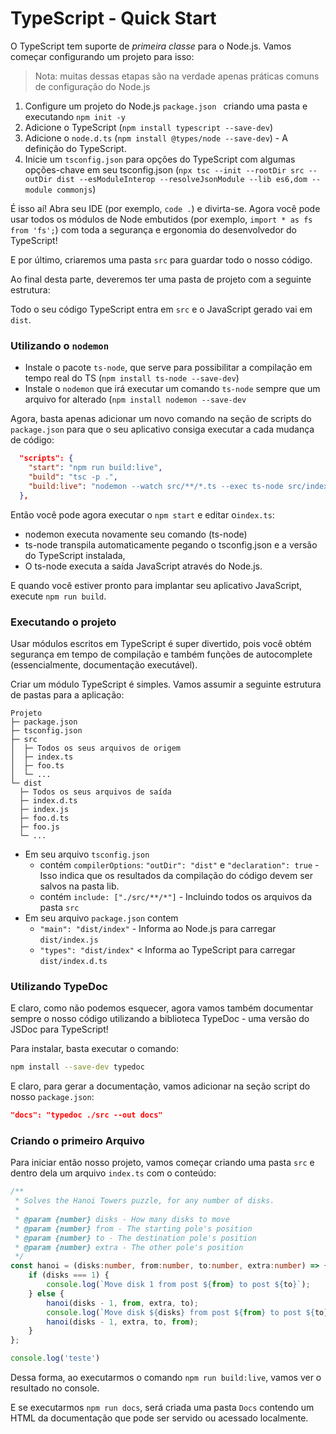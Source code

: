 # TypeScript - Quick Start

O TypeScript tem suporte de *primeira classe* para o Node.js. Vamos começar configurando um projeto para isso:

> Nota: muitas dessas etapas são na verdade apenas práticas comuns de configuração do Node.js

1. Configure um projeto do Node.js `package.json `  criando uma pasta e executando `npm init -y`
2. Adicione o TypeScript (`npm install typescript --save-dev`)
3. Adicione o `node.d.ts` (`npm install @types/node --save-dev`) - A definição do TypeScript.
4. Inicie um `tsconfig.json` para opções do TypeScript com algumas opções-chave em seu tsconfig.json (`npx tsc --init --rootDir src --outDir dist --esModuleInterop --resolveJsonModule --lib es6,dom --module commonjs`)

É isso aí! Abra seu IDE (por exemplo, `code .`) e divirta-se. Agora você pode usar todos os módulos de Node embutidos (por exemplo, `import * as fs from 'fs';`) com toda a segurança e ergonomia do desenvolvedor do TypeScript!

E por último, criaremos uma pasta `src` para guardar todo o nosso código.

Ao final desta parte, deveremos ter uma pasta de projeto com a seguinte estrutura:



Todo o seu código TypeScript entra em `src` e o JavaScript gerado vai em `dist`.



### Utilizando o `nodemon`

- Instale o pacote `ts-node`,  que serve para possibilitar a compilação em tempo real do TS (`npm install ts-node --save-dev`)
- Instale o `nodemon` que irá executar um comando `ts-node` sempre que um arquivo for alterado (`npm install nodemon --save-dev`

Agora, basta apenas adicionar um novo comando na seção de scripts do `package.json` para que o seu aplicativo consiga executar a cada mudança de código:

```json
  "scripts": {
    "start": "npm run build:live",
    "build": "tsc -p .",
    "build:live": "nodemon --watch src/**/*.ts --exec ts-node src/index.ts"
  },
```

Então você pode agora executar o `npm start` e editar o`index.ts`:

- nodemon executa novamente seu comando (ts-node)
- ts-node transpila automaticamente pegando o tsconfig.json e a versão do TypeScript instalada,
- O ts-node executa a saída JavaScript através do Node.js.

E quando você estiver pronto para implantar seu aplicativo JavaScript, execute `npm run build`.





### Executando o projeto



Usar módulos escritos em TypeScript é super divertido, pois você obtém segurança em tempo de compilação e também funções de autocomplete (essencialmente, documentação executável).

Criar um módulo TypeScript é simples. Vamos assumir a seguinte estrutura de pastas para a aplicação:



```
Projeto
├─ package.json
├─ tsconfig.json
├─ src
│  ├─ Todos os seus arquivos de origem
│  ├─ index.ts
│  ├─ foo.ts
│  └─ ...
└─ dist
  ├─ Todos os seus arquivos de saída
  ├─ index.d.ts
  ├─ index.js
  ├─ foo.d.ts
  ├─ foo.js
  └─ ...
```

- Em seu arquivo `tsconfig.json`
  - contém `compilerOptions`: `"outDir": "dist"` e `"declaration": true` - Isso indica que os resultados da compilação do código devem ser salvos na pasta lib.
  - contém `include: ["./src/**/*"]` - Incluindo todos os arquivos da pasta `src`
- Em seu arquivo `package.json` contem
  - `"main": "dist/index"` - Informa ao Node.js para carregar `dist/index.js`
  - `"types": "dist/index"` < Informa ao TypeScript para carregar `dist/index.d.ts`





### Utilizando TypeDoc



E claro, como não podemos esquecer, agora vamos também documentar sempre o nosso código utilizando a biblioteca TypeDoc - uma versão do JSDoc para TypeScript!

Para instalar, basta executar o comando:

```bash
npm install --save-dev typedoc
```



E claro, para gerar a documentação, vamos adicionar na seção script do nosso `package.json`:

```json
"docs": "typedoc ./src --out docs"
```



### Criando o primeiro Arquivo

Para iniciar então nosso projeto, vamos começar criando uma pasta `src` e dentro dela um arquivo `index.ts` com o conteúdo: 

```typescript
/**
 * Solves the Hanoi Towers puzzle, for any number of disks.
 *
 * @param {number} disks - How many disks to move
 * @param {number} from - The starting pole's position
 * @param {number} to - The destination pole's position
 * @param {number} extra - The other pole's position
 */
const hanoi = (disks:number, from:number, to:number, extra:number) => {
    if (disks === 1) {
        console.log(`Move disk 1 from post ${from} to post ${to}`);
    } else {
        hanoi(disks - 1, from, extra, to);
        console.log(`Move disk ${disks} from post ${from} to post ${to}`);
        hanoi(disks - 1, extra, to, from);
    }
};

console.log('teste')
```

Dessa forma, ao executarmos o comando `npm run build:live`, vamos ver o resultado no console.

E se executarmos `npm run docs`, será criada uma pasta `Docs` contendo um HTML da documentação que pode ser servido ou acessado localmente.
